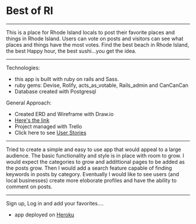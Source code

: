 
# Best of RI
____
This is a place for Rhode Island locals to post their favorite places and things in Rhode Island. Users can vote on posts and visitors can see what places and things have the most votes. Find the best beach in Rhode Island, the best Happy hour, the best sushi...you get the idea.
_____
Technologies:
- this app is built with ruby on rails and Sass.
- ruby gems: Devise, Rolify, acts_as_votable, Rails_admin and CanCanCan
- Database created with Postgresql

General Approach:
- Created ERD and Wireframe with Draw.io
- [Here's the link](https://www.draw.io/#G0BzvvgvDgOCV6eTVvcWY1aUp5b00)
- Project managed with Trello
- Click here to see [User Stories](https://trello.com/b/UjQ8H9Jx/project-4)

______
Tried to create a simple and easy to use app that would appeal to a large audience. The basic functionality and style is in place with room to grow. I would expect the categories to grow and addittional pages to be added as the posts grow. Then I would add a search feature capable of finding keywords in posts by category. Eventually I would like to see users (and local businesses) create more eloborate profiles and have the ability to comment on posts.
_______

Sign up, Log in and add your favorites....

- app deployed on [Heroku](https://bestofri.herokuapp.com/)
